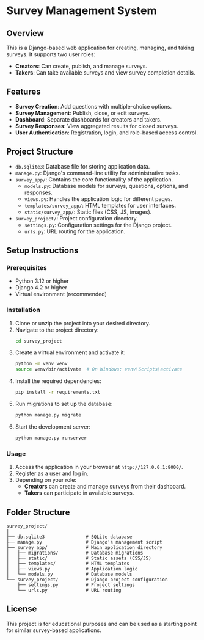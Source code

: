 
# Survey Management System

## Overview
This is a Django-based web application for creating, managing, and taking surveys. 
It supports two user roles:
- **Creators**: Can create, publish, and manage surveys.
- **Takers**: Can take available surveys and view survey completion details.

## Features
- **Survey Creation**: Add questions with multiple-choice options.
- **Survey Management**: Publish, close, or edit surveys.
- **Dashboard**: Separate dashboards for creators and takers.
- **Survey Responses**: View aggregated results for closed surveys.
- **User Authentication**: Registration, login, and role-based access control.

## Project Structure
- `db.sqlite3`: Database file for storing application data.
- `manage.py`: Django's command-line utility for administrative tasks.
- `survey_app/`: Contains the core functionality of the application.
    - `models.py`: Database models for surveys, questions, options, and responses.
    - `views.py`: Handles the application logic for different pages.
    - `templates/survey_app/`: HTML templates for user interfaces.
    - `static/survey_app/`: Static files (CSS, JS, images).
- `survey_project/`: Project configuration directory.
    - `settings.py`: Configuration settings for the Django project.
    - `urls.py`: URL routing for the application.

## Setup Instructions

### Prerequisites
- Python 3.12 or higher
- Django 4.2 or higher
- Virtual environment (recommended)

### Installation
1. Clone or unzip the project into your desired directory.
2. Navigate to the project directory:
   ```bash
   cd survey_project
   ```
3. Create a virtual environment and activate it:
   ```bash
   python -m venv venv
   source venv/bin/activate  # On Windows: venv\Scripts\activate
   ```
4. Install the required dependencies:
   ```bash
   pip install -r requirements.txt
   ```
5. Run migrations to set up the database:
   ```bash
   python manage.py migrate
   ```
6. Start the development server:
   ```bash
   python manage.py runserver
   ```

### Usage
1. Access the application in your browser at `http://127.0.0.1:8000/`.
2. Register as a user and log in.
3. Depending on your role:
   - **Creators** can create and manage surveys from their dashboard.
   - **Takers** can participate in available surveys.

## Folder Structure
```
survey_project/
│
├── db.sqlite3               # SQLite database
├── manage.py                # Django's management script
├── survey_app/              # Main application directory
│   ├── migrations/          # Database migrations
│   ├── static/              # Static assets (CSS/JS)
│   ├── templates/           # HTML templates
│   ├── views.py             # Application logic
│   └── models.py            # Database models
└── survey_project/          # Django project configuration
    ├── settings.py          # Project settings
    └── urls.py              # URL routing
```

## License
This project is for educational purposes and can be used as a starting point for similar survey-based applications.

